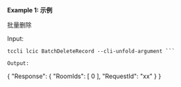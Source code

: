 **Example 1: 示例**

批量删除

Input: 

```
tccli lcic BatchDeleteRecord --cli-unfold-argument ```

Output: 
```
{
    "Response": {
        "RoomIds": [
            0
        ],
        "RequestId": "xx"
    }
}
```

